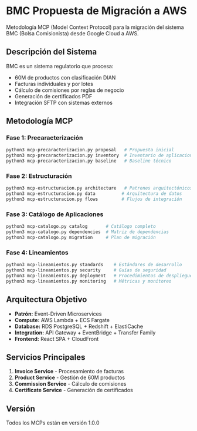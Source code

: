 # BMC Propuesta de Migración a AWS

Metodología MCP (Model Context Protocol) para la migración del sistema BMC (Bolsa Comisionista) desde Google Cloud a AWS.

## Descripción del Sistema

BMC es un sistema regulatorio que procesa:
- 60M de productos con clasificación DIAN
- Facturas individuales y por lotes
- Cálculo de comisiones por reglas de negocio
- Generación de certificados PDF
- Integración SFTP con sistemas externos

## Metodología MCP

### Fase 1: Precaracterización
```bash
python3 mcp-precaracterizacion.py proposal   # Propuesta inicial
python3 mcp-precaracterizacion.py inventory  # Inventario de aplicaciones  
python3 mcp-precaracterizacion.py baseline   # Baseline técnico
```

### Fase 2: Estructuración
```bash
python3 mcp-estructuracion.py architecture   # Patrones arquitectónicos
python3 mcp-estructuracion.py data          # Arquitectura de datos
python3 mcp-estructuracion.py flows         # Flujos de integración
```

### Fase 3: Catálogo de Aplicaciones
```bash
python3 mcp-catalogo.py catalog       # Catálogo completo
python3 mcp-catalogo.py dependencies  # Matriz de dependencias
python3 mcp-catalogo.py migration     # Plan de migración
```

### Fase 4: Lineamientos
```bash
python3 mcp-lineamientos.py standards    # Estándares de desarrollo
python3 mcp-lineamientos.py security     # Guías de seguridad
python3 mcp-lineamientos.py deployment   # Procedimientos de despliegue
python3 mcp-lineamientos.py monitoring   # Métricas y monitoreo
```

## Arquitectura Objetivo

- **Patrón:** Event-Driven Microservices
- **Compute:** AWS Lambda + ECS Fargate
- **Database:** RDS PostgreSQL + Redshift + ElastiCache
- **Integration:** API Gateway + EventBridge + Transfer Family
- **Frontend:** React SPA + CloudFront

## Servicios Principales

1. **Invoice Service** - Procesamiento de facturas
2. **Product Service** - Gestión de 60M productos
3. **Commission Service** - Cálculo de comisiones
4. **Certificate Service** - Generación de certificados

## Versión

Todos los MCPs están en versión 1.0.0
